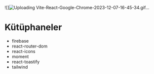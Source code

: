
![]![Uploading Vite-React-Google-Chrome-2023-12-07-16-45-34.gif…]()

# Kütüphaneler

- firebase
- react-router-dom
- react-icons
- moment
- react-toastify
- tailwind
